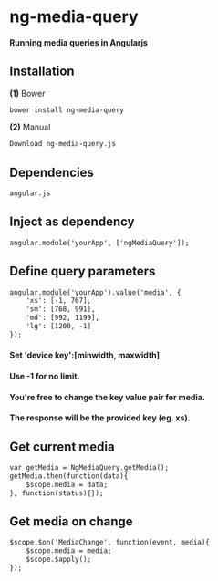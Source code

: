 # ng-media-query

#### Running media queries in Angularjs

## Installation

**(1)** Bower

>
```html
bower install ng-media-query
```

**(2)** Manual

>
```html
Download ng-media-query.js
```

## Dependencies

>
```html
angular.js
```

## Inject as dependency

>
```html
angular.module('yourApp', ['ngMediaQuery']);
```

## Define query parameters

>
```html
angular.module('yourApp').value('media', {
    'xs': [-1, 767],
    'sm': [768, 991],
    'md': [992, 1199],
    'lg': [1200, -1]
});
```

#### Set 'device key':[minwidth, maxwidth]
#### Use -1 for no limit.
#### You're free to change the key value pair for media.
#### The response will be the provided key (eg. xs).

## Get current media

>
```html
var getMedia = NgMediaQuery.getMedia();        
getMedia.then(function(data){
    $scope.media = data;
}, function(status){});
```

## Get media on change

>
```html
$scope.$on('MediaChange', function(event, media){
    $scope.media = media;
    $scope.$apply();
});
```